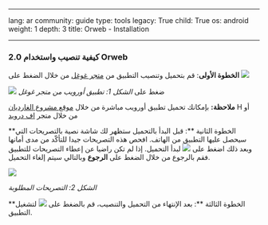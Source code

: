 

---

lang: ar
community: guide
type: tools
legacy: True
child: True
os: android
weight: 1
depth: 3
title: Orweb - Installation

---

### 2.0 كيفية تنصيب واستخدام Orweb ###

**الخطوة الأولى**: قم بتحميل وتنصيب التطبيق من [متجر غوغل](https://play.google.com/store/apps/details?id=info.guardianproject.browser) من خلال الضغط على ![](/sbox/screen/orweb-en-1/002.png)

![](/sbox/screen/orweb-en-1/001.png)
ضغط على 
*الشكل 1: تطبيق أورويب من متجر غوغل*

**ملاحظة:** بإمكانك تحميل تطبيق أورويب مباشرة من خلال [موقع مشروع الغارديان](https://guardianproject.info/releases/orweb-latest.apk) H أو من خلال متجر [اف درويد](https://f-droid.org/repository/browse/?fdfilter=orweb&fdid=info.guardianproject.browser)

**الخطوة الثانية **: قبل البدأ بالتحميل ستظهر لك شاشة نصية بالتصريحات التي سيحصل عليها التطبيق من الهاتف. افحص هذه التصريحات جيدا للتأكّد من مدى أمانها وبعد ذلك اضغط على ![](/sbox/screen/orweb-en-1/003.png) لبدأ التحميل. إذا لم تكن راضيا عن إعطاء التصريحات للتطبيق فقم بالرجوع من خلال الضغط على **الرجوع** وبالتالي سيتم إلغاء التحميل.

![](/sbox/screen/orweb-en-1/004.png)

*الشكل 2: التصريحات المطلوبة*

**الخطوة الثالثة **: بعد الإنتهاء من التحميل والتنصيب، قم بالضغط على ![](/sbox/screen/orweb-en-1/005.png) لتشغيل التطبيق.



